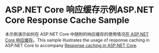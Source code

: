 # <a name="aspnet-core-response-cache-sample"></a><span data-ttu-id="27165-101">ASP.NET Core 响应缓存示例</span><span class="sxs-lookup"><span data-stu-id="27165-101">ASP.NET Core Response Cache Sample</span></span>

<span data-ttu-id="27165-102">本示例演示如何在 ASP.NET Core 中随附的响应缓存的使用情况[在 ASP.NET Core 响应缓存](https://docs.microsoft.com/aspnet/core/performance/caching/response)。</span><span class="sxs-lookup"><span data-stu-id="27165-102">This sample illustrates the usage of response caching in ASP.NET Core to accompany [Response caching in ASP.NET Core](https://docs.microsoft.com/aspnet/core/performance/caching/response).</span></span>
